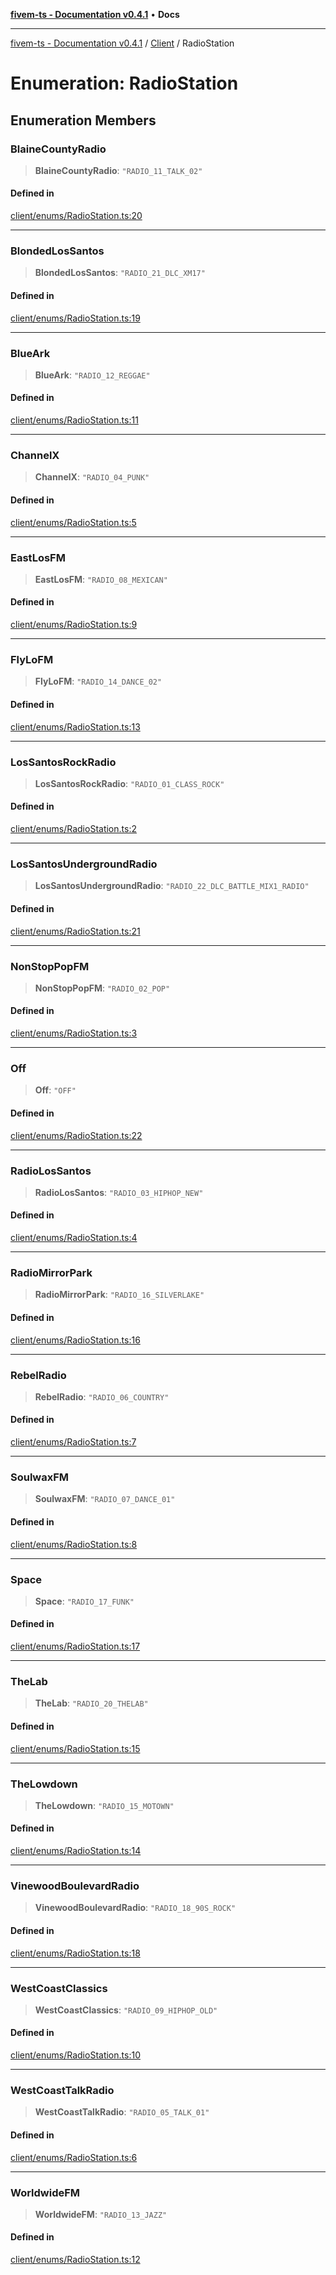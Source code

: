 [**fivem-ts - Documentation v0.4.1**](../../../README.md) • **Docs**

***

[fivem-ts - Documentation v0.4.1](../../../README.md) / [Client](../README.md) / RadioStation

# Enumeration: RadioStation

## Enumeration Members

### BlaineCountyRadio

> **BlaineCountyRadio**: `"RADIO_11_TALK_02"`

#### Defined in

[client/enums/RadioStation.ts:20](https://github.com/Purpose-Dev/fivem-ts/blob/main/src/client/enums/RadioStation.ts#L20)

***

### BlondedLosSantos

> **BlondedLosSantos**: `"RADIO_21_DLC_XM17"`

#### Defined in

[client/enums/RadioStation.ts:19](https://github.com/Purpose-Dev/fivem-ts/blob/main/src/client/enums/RadioStation.ts#L19)

***

### BlueArk

> **BlueArk**: `"RADIO_12_REGGAE"`

#### Defined in

[client/enums/RadioStation.ts:11](https://github.com/Purpose-Dev/fivem-ts/blob/main/src/client/enums/RadioStation.ts#L11)

***

### ChannelX

> **ChannelX**: `"RADIO_04_PUNK"`

#### Defined in

[client/enums/RadioStation.ts:5](https://github.com/Purpose-Dev/fivem-ts/blob/main/src/client/enums/RadioStation.ts#L5)

***

### EastLosFM

> **EastLosFM**: `"RADIO_08_MEXICAN"`

#### Defined in

[client/enums/RadioStation.ts:9](https://github.com/Purpose-Dev/fivem-ts/blob/main/src/client/enums/RadioStation.ts#L9)

***

### FlyLoFM

> **FlyLoFM**: `"RADIO_14_DANCE_02"`

#### Defined in

[client/enums/RadioStation.ts:13](https://github.com/Purpose-Dev/fivem-ts/blob/main/src/client/enums/RadioStation.ts#L13)

***

### LosSantosRockRadio

> **LosSantosRockRadio**: `"RADIO_01_CLASS_ROCK"`

#### Defined in

[client/enums/RadioStation.ts:2](https://github.com/Purpose-Dev/fivem-ts/blob/main/src/client/enums/RadioStation.ts#L2)

***

### LosSantosUndergroundRadio

> **LosSantosUndergroundRadio**: `"RADIO_22_DLC_BATTLE_MIX1_RADIO"`

#### Defined in

[client/enums/RadioStation.ts:21](https://github.com/Purpose-Dev/fivem-ts/blob/main/src/client/enums/RadioStation.ts#L21)

***

### NonStopPopFM

> **NonStopPopFM**: `"RADIO_02_POP"`

#### Defined in

[client/enums/RadioStation.ts:3](https://github.com/Purpose-Dev/fivem-ts/blob/main/src/client/enums/RadioStation.ts#L3)

***

### Off

> **Off**: `"OFF"`

#### Defined in

[client/enums/RadioStation.ts:22](https://github.com/Purpose-Dev/fivem-ts/blob/main/src/client/enums/RadioStation.ts#L22)

***

### RadioLosSantos

> **RadioLosSantos**: `"RADIO_03_HIPHOP_NEW"`

#### Defined in

[client/enums/RadioStation.ts:4](https://github.com/Purpose-Dev/fivem-ts/blob/main/src/client/enums/RadioStation.ts#L4)

***

### RadioMirrorPark

> **RadioMirrorPark**: `"RADIO_16_SILVERLAKE"`

#### Defined in

[client/enums/RadioStation.ts:16](https://github.com/Purpose-Dev/fivem-ts/blob/main/src/client/enums/RadioStation.ts#L16)

***

### RebelRadio

> **RebelRadio**: `"RADIO_06_COUNTRY"`

#### Defined in

[client/enums/RadioStation.ts:7](https://github.com/Purpose-Dev/fivem-ts/blob/main/src/client/enums/RadioStation.ts#L7)

***

### SoulwaxFM

> **SoulwaxFM**: `"RADIO_07_DANCE_01"`

#### Defined in

[client/enums/RadioStation.ts:8](https://github.com/Purpose-Dev/fivem-ts/blob/main/src/client/enums/RadioStation.ts#L8)

***

### Space

> **Space**: `"RADIO_17_FUNK"`

#### Defined in

[client/enums/RadioStation.ts:17](https://github.com/Purpose-Dev/fivem-ts/blob/main/src/client/enums/RadioStation.ts#L17)

***

### TheLab

> **TheLab**: `"RADIO_20_THELAB"`

#### Defined in

[client/enums/RadioStation.ts:15](https://github.com/Purpose-Dev/fivem-ts/blob/main/src/client/enums/RadioStation.ts#L15)

***

### TheLowdown

> **TheLowdown**: `"RADIO_15_MOTOWN"`

#### Defined in

[client/enums/RadioStation.ts:14](https://github.com/Purpose-Dev/fivem-ts/blob/main/src/client/enums/RadioStation.ts#L14)

***

### VinewoodBoulevardRadio

> **VinewoodBoulevardRadio**: `"RADIO_18_90S_ROCK"`

#### Defined in

[client/enums/RadioStation.ts:18](https://github.com/Purpose-Dev/fivem-ts/blob/main/src/client/enums/RadioStation.ts#L18)

***

### WestCoastClassics

> **WestCoastClassics**: `"RADIO_09_HIPHOP_OLD"`

#### Defined in

[client/enums/RadioStation.ts:10](https://github.com/Purpose-Dev/fivem-ts/blob/main/src/client/enums/RadioStation.ts#L10)

***

### WestCoastTalkRadio

> **WestCoastTalkRadio**: `"RADIO_05_TALK_01"`

#### Defined in

[client/enums/RadioStation.ts:6](https://github.com/Purpose-Dev/fivem-ts/blob/main/src/client/enums/RadioStation.ts#L6)

***

### WorldwideFM

> **WorldwideFM**: `"RADIO_13_JAZZ"`

#### Defined in

[client/enums/RadioStation.ts:12](https://github.com/Purpose-Dev/fivem-ts/blob/main/src/client/enums/RadioStation.ts#L12)
